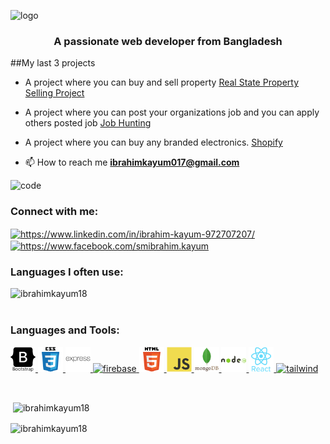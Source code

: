 ![logo](https://github.com/ibrahimkayum18/ibrahimkayum18/blob/main/Blue%20Pink%20Gradient%20Fashion%20Banner.png)

<h3 align="center">A passionate web developer from Bangladesh</h3>

##My last 3 projects
- A project where you can buy and sell property [Real State Property Selling Project](https://final-assignment-136ef.web.app/)

- A project where you can post your organizations job and you can apply others posted job [Job Hunting](https://keen-stage.surge.sh/)

- A project where you can buy any branded electronics. [Shopify](https://internal-car.surge.sh/)

- 📫 How to reach me **ibrahimkayum017@gmail.com**

<img aligh="right" alt="code" src="[![image](https://github.com/ibrahimkayum18/ibrahimkayum18/assets/52647291/c36f0777-fb03-4628-b937-55c0ff38b6d6)](https://cdn.dribbble.com/users/330915/screenshots/3587000/10_coding_dribbble.gif)" />


<h3 align="left">Connect with me:</h3>
<p align="left">
<a href="https://linkedin.com/in/https://www.linkedin.com/in/ibrahim-kayum-972707207/" target="blank"><img align="center" src="https://raw.githubusercontent.com/rahuldkjain/github-profile-readme-generator/master/src/images/icons/Social/linked-in-alt.svg" alt="https://www.linkedin.com/in/ibrahim-kayum-972707207/" height="30" width="40" /></a> <br>
<a href="https://fb.com/https://www.facebook.com/smibrahim.kayum" target="blank"><img align="center" src="https://raw.githubusercontent.com/rahuldkjain/github-profile-readme-generator/master/src/images/icons/Social/facebook.svg" alt="https://www.facebook.com/smibrahim.kayum" height="30" width="40" /></a>
</p>
<h3 align="left">Languages I often use:</h3>
<p><img align="left" src="https://github-readme-stats.vercel.app/api/top-langs?username=ibrahimkayum18&show_icons=true&locale=en&layout=compact" alt="ibrahimkayum18" /></p>
<br />
<br>
<h3 align="left">Languages and Tools:</h3>
<p align="left"> <a href="https://getbootstrap.com" target="_blank" rel="noreferrer"> <img src="https://raw.githubusercontent.com/devicons/devicon/master/icons/bootstrap/bootstrap-plain-wordmark.svg" alt="bootstrap" width="40" height="40"/> </a> <a href="https://www.w3schools.com/css/" target="_blank" rel="noreferrer"> <img src="https://raw.githubusercontent.com/devicons/devicon/master/icons/css3/css3-original-wordmark.svg" alt="css3" width="40" height="40"/> </a> <a href="https://expressjs.com" target="_blank" rel="noreferrer"> <img src="https://raw.githubusercontent.com/devicons/devicon/master/icons/express/express-original-wordmark.svg" alt="express" width="40" height="40"/> </a> <a href="https://firebase.google.com/" target="_blank" rel="noreferrer"> <img src="https://www.vectorlogo.zone/logos/firebase/firebase-icon.svg" alt="firebase" width="40" height="40"/> </a> <a href="https://www.w3.org/html/" target="_blank" rel="noreferrer"> <img src="https://raw.githubusercontent.com/devicons/devicon/master/icons/html5/html5-original-wordmark.svg" alt="html5" width="40" height="40"/> </a> <a href="https://developer.mozilla.org/en-US/docs/Web/JavaScript" target="_blank" rel="noreferrer"> <img src="https://raw.githubusercontent.com/devicons/devicon/master/icons/javascript/javascript-original.svg" alt="javascript" width="40" height="40"/> </a> <a href="https://www.mongodb.com/" target="_blank" rel="noreferrer"> <img src="https://raw.githubusercontent.com/devicons/devicon/master/icons/mongodb/mongodb-original-wordmark.svg" alt="mongodb" width="40" height="40"/> </a> <a href="https://nodejs.org" target="_blank" rel="noreferrer"> <img src="https://raw.githubusercontent.com/devicons/devicon/master/icons/nodejs/nodejs-original-wordmark.svg" alt="nodejs" width="40" height="40"/> </a> <a href="https://reactjs.org/" target="_blank" rel="noreferrer"> <img src="https://raw.githubusercontent.com/devicons/devicon/master/icons/react/react-original-wordmark.svg" alt="react" width="40" height="40"/> </a> <a href="https://tailwindcss.com/" target="_blank" rel="noreferrer"> <img src="https://www.vectorlogo.zone/logos/tailwindcss/tailwindcss-icon.svg" alt="tailwind" width="40" height="40"/> </a> </p>

<br />

<p>&nbsp;<img align="center" src="https://github-readme-stats.vercel.app/api?username=ibrahimkayum18&show_icons=true&locale=en" alt="ibrahimkayum18" /></p>

<p><img align="center" src="https://github-readme-streak-stats.herokuapp.com/?user=ibrahimkayum18&" alt="ibrahimkayum18" /></p>
